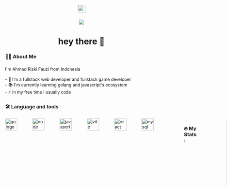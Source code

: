 <div align="center">
  <!-- <img height="150" src="https://camo.githubusercontent.com/62da68eb62b1e5f175f7d1f0191dd89a653d7908feb22d37d4a0ab07365d6791/68747470733a2f2f6d656469612e67697068792e636f6d2f6d656469612f4d3967624264396e6244724f5475314d71782f67697068792e676966"  /> -->
</div>

###

<div align="center">
  <!--<img src="https://img.shields.io/static/v1?message=LinkedIn&logo=linkedin&label=&color=0077B5&logoColor=white&labelColor=&style=for-the-badge" height="25" alt="linkedin logo"  />-->
  <img src="https://img.shields.io/static/v1?message=Youtube&logo=youtube&label=&color=FF0000&logoColor=white&labelColor=&style=for-the-badge" height="25" alt="youtube logo"  />
</div>

###

<div align="center">
  <img src="https://visitor-badge.laobi.icu/badge?page_id=maurodesouza.maurodesouza&"  />
</div>

###

<h1 align="center">hey there 👋</h1>

###

<h3 align="left">👩‍💻  About Me</h3>

###

<p align="left">I'm Ahmad Riski Fauzi from Indonesia<br><br>- 🔭 I’m a fullstack web developer and fullstack game developer<br>- 📚 I'm currently learning golang and javascript's ecosystem<br>- ⚡ In my free time I usually code</p>

###

<h3 align="left">🛠 Language and tools</h3>

###


<div align="left" style="
  display: flex;
  gap: 50px;
  ">
  <img src="https://cdn.jsdelivr.net/gh/devicons/devicon/icons/go/go-original-wordmark.svg" height="40" alt="go logo"  />

  
  <img src="https://cdn.jsdelivr.net/gh/devicons/devicon@latest/icons/nodejs/nodejs-original-wordmark.svg" height="40" alt="node logo"  />
          

  <img src="https://cdn.jsdelivr.net/gh/devicons/devicon@latest/icons/javascript/javascript-original.svg" height="40" alt="javascript logo"/>


  <img src="https://cdn.jsdelivr.net/gh/devicons/devicon@latest/icons/vitejs/vitejs-original.svg" height="40" alt="vite logo"/>






  <img src="https://cdn.jsdelivr.net/gh/devicons/devicon@latest/icons/react/react-original.svg" height="40" alt="react logo"/>
          

  
  <img src="https://cdn.jsdelivr.net/gh/devicons/devicon@latest/icons/mysql/mysql-original.svg" height="40" alt="mysql logo"/>



  
          
          

###

<h3 align="left">🔥   My Stats :</h3>

###

<div align="center">
  <img src="https://streak-stats.demolab.com?user=maurodesouza&locale=en&mode=daily&theme=dark&hide_border=false&border_radius=5&order=3" height="220" alt="streak graph"  />
</div>

###
